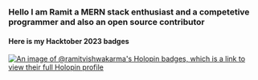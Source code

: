 ### Hello I am Ramit a MERN stack enthusiast and a competetive programmer and also an open source contributor

<!--
**RamitVishwakarma/RamitVishwakarma** is a ✨ _special_ ✨ repository because its `README.md` (this file) appears on your GitHub profile.

Here are some ideas to get you started:

- 🔭 I’m currently working on ...
- 🌱 I’m currently learning ...
- 👯 I’m looking to collaborate on ...
- 🤔 I’m looking for help with ...
- 💬 Ask me about ...
- 📫 How to reach me: ...
- 😄 Pronouns: ...
- ⚡ Fun fact: ...
-->
#### Here is my Hacktober 2023 badges
[![An image of @ramitvishwakarma's Holopin badges, which is a link to view their full Holopin profile](https://holopin.me/ramitvishwakarma)](https://holopin.io/@ramitvishwakarma)
